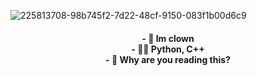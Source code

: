 ![225813708-98b745f2-7d22-48cf-9150-083f1b00d6c9](https://github.com/qqqllllzzzz/qqqllllzzzz/assets/125376893/0218aae3-0261-4b25-a374-1ba66dcd8352)

<h4 align="center">- 🤡 Im clown<br>- 👨‍💻 Python, C++<br>- 🌙 Why are you reading this?</h4>
